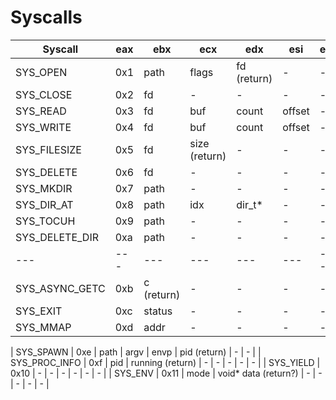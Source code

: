 # Syscalls

| Syscall | eax | ebx | ecx | edx | esi | edi |
|---------|-----|-----|-----|-----|-----|-----|
| SYS_OPEN | 0x1 | path | flags | fd (return) | - | - |
| SYS_CLOSE | 0x2 | fd | - | - | - | - | - |
| SYS_READ | 0x3 | fd | buf | count | offset | - |
| SYS_WRITE | 0x4 | fd | buf | count | offset | - |
| SYS_FILESIZE | 0x5 | fd | size (return) | - | - | - | - |
| SYS_DELETE | 0x6 | fd | - | - | - | - | - |
| SYS_MKDIR | 0x7 | path | - | - | - | - | - |
| SYS_DIR_AT | 0x8 | path | idx | dir_t* | - | - | - |
| SYS_TOCUH | 0x9 | path | - | - | - | - | - |
| SYS_DELETE_DIR | 0xa | path | - | - | - | - | - |
| --- | --- | --- | --- | --- | --- | --- | --- |
| SYS_ASYNC_GETC | 0xb | c (return) | - | - | - | - | - |
| SYS_EXIT | 0xc | status | - | - | - | - | - |
| SYS_MMAP | 0xd | addr | - | - | - | - | - |

| SYS_SPAWN | 0xe | path | argv | envp | pid (return) | - | - |
| SYS_PROC_INFO | 0xf | pid | running (return) | - | - | - | - | - |
| SYS_YIELD | 0x10 | - | - | - | - | - | - |
| SYS_ENV | 0x11 | mode | void* data (return?) | - | - | - | - | - |